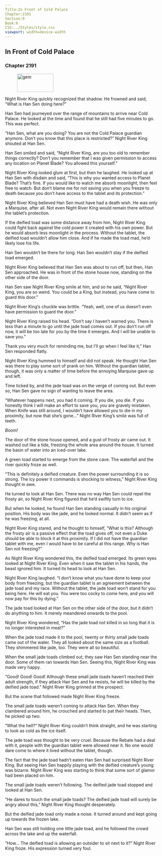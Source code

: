 ```yaml
---
Title:In Front of Cold Palace 
Chapter:2191 
Section:9 
Book:6 
CSS:../Styles/style.css 
viewport: width=device-width
---
```

  
## In Front of Cold Palace
### Chapter 2191
  
<figure>
	<img src="../Images/gem.gif" alt="gem" id="gem" width="120" height="60" />
</figure>
  

  
Night River King quickly recognized that shadow. He frowned and said, “What is Han Sen doing here?”

Han Sen had journeyed over the range of mountains to arrive near Cold Palace. He looked at the time and found that he still had five minutes to go. This was perfect.

“Han Sen, what are you doing? You are not the Cold Palace guardian anymore. Don’t you know that this place is restricted?” Night River King shouted at Han Sen.

Han Sen smiled and said, “Night River King, are you too old to remember things correctly? Don’t you remember that I was given permission to access any location on Planet Blade? You allowed this yourself.”

Night River King looked glum at first, but then he laughed. He looked up at Han Sen with disdain and said, “This is why you wanted access to Planet Blade? That’s fine. If you would like to watch me absorb moonlight, then feel free to watch. But don’t blame me for not saving you when you freeze to death because you don’t have access to the tablet and its protection.”

Night River King believed Han Sen must have had a death wish. He was only a Marquise, after all. Not even Night River King would remain there without the tablet’s protection.

If the deified toad was some distance away from him, Night River King could fight back against the cold power it created with his own power. But he would absorb less moonlight in the process. Without the tablet, the deified toad wouldn’t allow him close. And if he made the toad mad, he’d likely lose his life.

Han Sen wouldn’t be there for long. Han Sen wouldn’t stay if the deified toad emerged.

Night River King believed that Han Sen was about to run off, but then, Han Sen approached. He was in front of the stone house now, standing on the other side of the door.

Han Sen saw Night River King smile at him, and so he said, “Night River King, you are so weird. You could be a King, but instead, you have come to guard this door.”

Night River King’s chuckle was brittle. “Yeah, well, one of us doesn’t even have permission to guard the door.”

Night River King raised his head. “Don’t say I haven’t warned you. There is less than a minute to go until the jade toad comes out. If you don’t run off now, it will be too late for you by the time it emerges. And I will be unable to save you.”

Thank you very much for reminding me, but I’ll go when I feel like it,” Han Sen responded flatly.

Night River King hummed to himself and did not speak. He thought Han Sen was there to play some sort of prank on him. Without the guardian tablet, though, it was only a matter of time before the annoying Marquise gave up and left.

Time ticked by, and the jade toad was on the verge of coming out. But even so, Han Sen gave no sign of wanting to leave the area.

“Whatever happens next, you had it coming. If you die, you die. If you honestly think I will make an effort to save you, you are gravely mistaken. When Knife was still around, I wouldn’t have allowed you to die in my proximity, but now that she’s gone…” Night River King’s smile was full of teeth.

*Boom!*

The door of the stone house opened, and a gust of frosty air came out. It washed out like a tide, freezing the whole area around the house. It turned the basin of water into an iced-over lake.

A green toad started to emerge from the stone cave. The waterfall and the river quickly froze as well.

“This is definitely a deified creature. Even the power surrounding it is so strong. The icy power it commands is shocking to witness,” Night River King thought in awe.

He turned to look at Han Sen. There was no way Han Sen could repel the frosty air, so Night River King figured that he’d swiftly turn to ice.

But when he looked, he found Han Sen standing casually in his original position. His body was like jade, and he looked normal. It didn’t seem as if he was freezing, at all.

Night River King stared, and he thought to himself, “What is this? Although the frosty air is a passive effect that the toad gives off, not even a Duke should be able to block it at this proximity. If I did not have the guardian tablet with me, even I would have to be careful at this range. Why is Han Sen not freezing?”

As Night River King wondered this, the deified toad emerged. Its green eyes looked at Night River King. Even when it saw the tablet in his hands, the beast ignored him. It turned its head to look at Han Sen.

Night River King laughed. “I don’t know what you have done to keep your body from freezing, but the guardian tablet is an agreement between the jade toad and my race. Without the tablet, the jade toad won’t stand for you being here. He will eat you. You were too cocky to come here, and you will now pay for this by dying.”

The jade toad looked at Han Sen on the other side of the door, but it didn’t do anything to him. It merely meandered onwards to the pool.

Night River King wondered, “Has the jade toad not killed in so long that it is no longer interested in meat?”

When the jade toad made it to the pool, twenty or thirty small jade toads came out of the water. They all looked about the same size as a football. They shimmered like jade, too. They were all so beautiful.

When the small jade toads climbed out, they saw Han Sen standing near the door. Some of them ran towards Han Sen. Seeing this, Night River King was made very happy.

“Good! Good! Good! Although these small jade toads haven’t reached their adult strength, if they attack Han Sen and he resists, he will be killed by the deified jade toad.” Night River King grinned at the prospect.

But the scene that followed made Night River King freeze.

The small jade toads weren’t coming to attack Han Sen. When they clambered around him, he crouched and started to pat their heads. Then, he picked up two.

“What the hell?” Night River King couldn’t think straight, and he was starting to look as cold as the ice itself.

The jade toad was thought to be very cruel. Because the Rebate had a deal with it, people with the guardian tablet were allowed near it. No one would dare come to where it lived without the tablet, though.

The fact that the jade toad hadn’t eaten Han Sen had surprised Night River King. But seeing Han Sen happily playing with the deified creature’s young was bizarre. Night River King was starting to think that some sort of glamor had been placed on him.

The small jade toads weren’t following. The deified jade toad stopped and looked at Han Sen.

“He dares to touch the small jade toads? The deified jade toad will surely be angry about this,” Night River King thought desperately.

But the deified jade toad only made a noise. It turned around and kept going up towards the frozen lake.

Han Sen was still holding one little jade toad, and he followed the crowd across the lake and up the waterfall.

“How… The deified toad is allowing an outsider to sit next to it?” Night River King froze. His expression turned very foul.